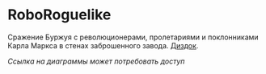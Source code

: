 # RoboRoguelike

Сражение Буржуя с революционерами, пролетариями и поклонниками Карла Маркса в стенах заброшенного завода. 
 [Диздок](https://docs.google.com/document/d/1ACdFFMaVGJy6wIBjT9ubwqKRwYm6MjlGTTvBnOob6Os/edit#heading=h.85k20s71nm8n).
 
 *Ссылка на диаграммы может потребовать доступ*
